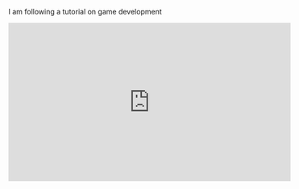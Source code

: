 I am following a tutorial on game development

<iframe width="560" height="315" src="https://www.youtube.com/embed/om59cwR7psI?si=7jQECKb6ChVDOawB" title="YouTube video player" frameborder="0" allow="accelerometer; autoplay; clipboard-write; encrypted-media; gyroscope; picture-in-picture; web-share" referrerpolicy="strict-origin-when-cross-origin" allowfullscreen></iframe>
